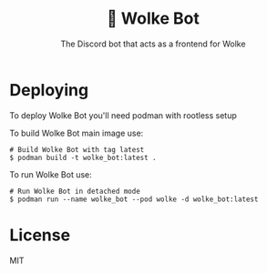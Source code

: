 <div align="center">
    <h1>🤖 Wolke Bot</h1>
    The Discord bot that acts as a frontend for Wolke
    <br>
    <br>
</div>

# Deploying

To deploy Wolke Bot you'll need podman with rootless setup

To build Wolke Bot main image use:

```
# Build Wolke Bot with tag latest
$ podman build -t wolke_bot:latest .
```

To run Wolke Bot use:

```
# Run Wolke Bot in detached mode
$ podman run --name wolke_bot --pod wolke -d wolke_bot:latest
```

# License

MIT
